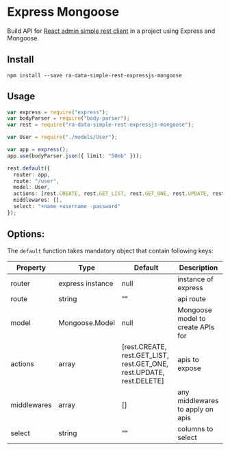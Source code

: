 # Express Mongoose

Build API for [React admin simple rest client](https://github.com/marmelab/react-admin/edit/master/packages/ra-data-simple-rest) in a project using Express and Mongoose.

## Install

```
npm install --save ra-data-simple-rest-expressjs-mongoose
```

## Usage

```ts
var express = require("express");
var bodyParser = require("body-parser");
var rest = require("ra-data-simple-rest-expressjs-mongoose");

var User = require("./models/User");

var app = express();
app.use(bodyParser.json({ limit: "50mb" }));

rest.default({
  router: app,
  route: "/user",
  model: User,
  actions: [rest.CREATE, rest.GET_LIST, rest.GET_ONE, rest.UPDATE, rest.DELETE],
  middlewares: [],
  select: "+name +username -password"
});
```

## Options:

The `default` function takes mandatory object that contain following keys:

| Property    | Type             | Default                                                              | Description                       |
| ----------- | ---------------- | -------------------------------------------------------------------- | --------------------------------- |
| router      | express instance | null                                                                 | instance of express               |
| route       | string           | ""                                                                   | api route                         |
| model       | Mongoose.Model   | null                                                                 | Mongoose model to create APIs for |
| actions     | array            | [rest.CREATE, rest.GET_LIST, rest.GET_ONE, rest.UPDATE, rest.DELETE] | apis to expose                    |
| middlewares | array            | []                                                                   | any middlewares to apply on apis  |
| select      | string           | ""                                                                   | columns to select                 |

